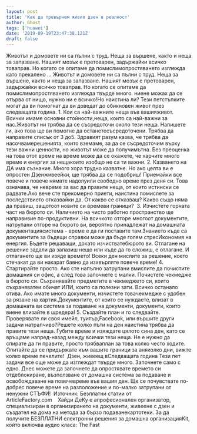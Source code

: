 ```yaml
---
layout: post
title: 'Как да превърнем живия дзен в реалност'
author: Ghost
tags: ['huawei']
date: '2019-09-19T23:47:38.121Z'
draft: false
---
```


Животът и домовете ни са пълни с труд. Неща за вършене, както и неща за запазване. Нашият мозък е претоварен, задържайки всичко товаправ. Но когато се опитаме да помислимопростяването изглежда като прекалено ... Животът и домовете ни са пълни с труд. Неща за вършене, както и неща за запазване. Нашият мозък е претоварен, задържайки всичко товаправ. Но когато се опитаме да помислимопростяването изглежда твърде много. ниене можах да се отърва от нищо, нужно ни е всичко!Но наистина ли? Тези петстъпките могат да ви помогнат да ви доведат до обикновен живот през следващата година. 1. Кои са най-важните неща във вашияживот. Всички имаме основни стойности,неща, които са най-важни за нас.Животът ни трябва да се съсредоточи около тези неща. Напишете ги, ако това ще ви помогне да останетесъсредоточени. Трябва да направите списък от 3 до5. Здравият разум казва, че трябва да насочвамерешенията, които вземаме, за да се съсредоточим върху тези важни ценности, но животът може да получимътна. Без преоценка на това отот време на време може да се окажете, че харчите много време и енергия за нещакоито изобщо не са ти важни. 2. Казването на ДА има съзнание. Много хора трудно казватне. Но ако целта ви е опростен Дзенживеейки, ще трябва да се подобриш! Приемайки все повече и повече нямате надолуили свободно време през деня си. Това означава, че невреме за вас да правите неща, от които истински се радвате.Ако вече сте прекомерно приети, наистина помислете за последствието отказвайки да. От какво се отказваш? Какво също няма да правиш, защотоот новите си времеви граници?  3. Изчистете горната част на бюрото си. Наличието на чисто работно пространство ще направивие по-продуктивни. На всичкото отгоре многоот документите, натрупани отгоре на бюрото ви, вероятно принадлежат на домашната документациясистема - време е да ги поставите там.Знанието къде са документите за бъдещи справки може да бъде голям стресИкономия на енергия. Бъдете решаващи, докато изчистватебюрото ви. Отлагане на решение задали да запазиш нещо или къде да го сложиш, е отлагане. И отлагането ще ви изяде времето! Всеки ден мислите за решение, което стечакат да ви накарат бавно да изхвърляте повече време! 4. Стартирайте просто. Ако сте напълно затрупани вмислите да почистите домашния си офис, а след това започнете с малки. Почистете чекмедже в бюрото си. Съхранявайте предметите в чекмеджето си, които съхраняватеи обичат ИЛИ, които са полезни зати. Всичко останало отива. Ако имате много документи, изчистете товачекмедже с удобен за рязане на хартия.Документите, от които се нуждаете, влизат в домашната ви система за подаване на документи, документи, които виене влизайте в шредера! 5. Създайте план и го следвайте. Проверявате ли своя имейл, туитър,Facebook, или вършите други задачи натрапчиво?Решете колко пъти на ден наистина трябва да правите тези неща. Губите време и изяждате цялото сина ден, като се връщаме напред-назад между всички тези неща. Не е нужно да спирате да ги правите, просто трябваплан за това колко често ходите. Опитайте да се придържате към вашите граници за aняколко дни, вижте колко време печелите!  Дзен, живеещ вСледващата година Тези пет задачи все още може да изглеждат твърде много. Започнете само с едно. Днес можете да започнете да опростявате времето си отдеблокиране, възползване от домашна система за подаване и освобождаване на повечевреме във вашия ден. Ще се почувствате по-добрес повече време на разположение и по-малко затрупани от ненужни СТЪФИ!  Източник: Безплатни статии от ArticleFactory.com    Хайди ДеКу е апрофесионален организатор, специализиран в организирането на документи, живеене с дзен и създател на дома на метода за бързо подаванекартотеки. За да получите БЕЗПЛАТНИ електронни решения за домашна организацияKit, който включва аудио класа: The Fast
